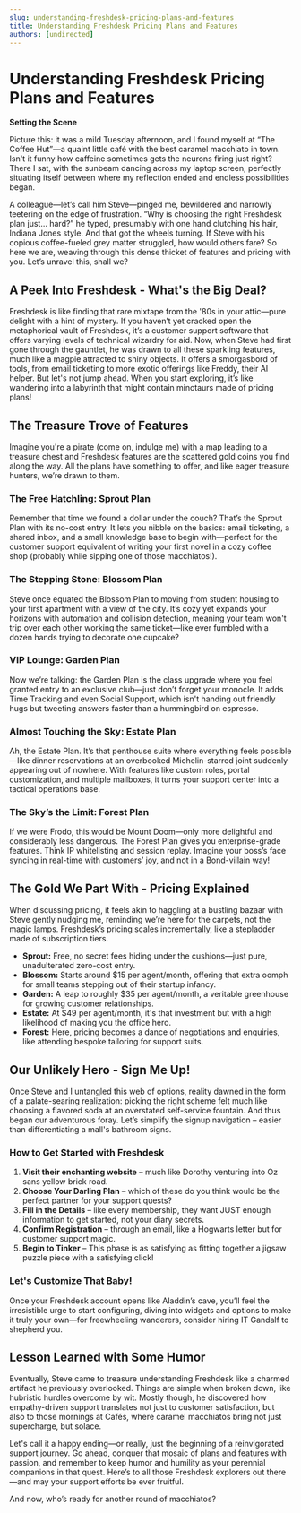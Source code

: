```yaml
---
slug: understanding-freshdesk-pricing-plans-and-features
title: Understanding Freshdesk Pricing Plans and Features
authors: [undirected]
---
```



# Understanding Freshdesk Pricing Plans and Features

**Setting the Scene**

Picture this: it was a mild Tuesday afternoon, and I found myself at “The Coffee Hut”—a quaint little café with the best caramel macchiato in town. Isn't it funny how caffeine sometimes gets the neurons firing just right? There I sat, with the sunbeam dancing across my laptop screen, perfectly situating itself between where my reflection ended and endless possibilities began. 

A colleague—let’s call him Steve—pinged me, bewildered and narrowly teetering on the edge of frustration. “Why is choosing the right Freshdesk plan just... hard?” he typed, presumably with one hand clutching his hair, Indiana Jones style. And that got the wheels turning. If Steve with his copious coffee-fueled grey matter struggled, how would others fare? So here we are, weaving through this dense thicket of features and pricing with you. Let’s unravel this, shall we?

## A Peek Into Freshdesk - What's the Big Deal?

Freshdesk is like finding that rare mixtape from the '80s in your attic—pure delight with a hint of mystery. If you haven’t yet cracked open the metaphorical vault of Freshdesk, it’s a customer support software that offers varying levels of technical wizardry for aid. Now, when Steve had first gone through the gauntlet, he was drawn to all these sparkling features, much like a magpie attracted to shiny objects. It offers a smorgasbord of tools, from email ticketing to more exotic offerings like Freddy, their AI helper. But let's not jump ahead. When you start exploring, it’s like wandering into a labyrinth that might contain minotaurs made of pricing plans!

## The Treasure Trove of Features

Imagine you're a pirate (come on, indulge me) with a map leading to a treasure chest and Freshdesk features are the scattered gold coins you find along the way. All the plans have something to offer, and like eager treasure hunters, we’re drawn to them.

### The Free Hatchling: Sprout Plan

Remember that time we found a dollar under the couch? That’s the Sprout Plan with its no-cost entry. It lets you nibble on the basics: email ticketing, a shared inbox, and a small knowledge base to begin with—perfect for the customer support equivalent of writing your first novel in a cozy coffee shop (probably while sipping one of those macchiatos!).

### The Stepping Stone: Blossom Plan

Steve once equated the Blossom Plan to moving from student housing to your first apartment with a view of the city. It’s cozy yet expands your horizons with automation and collision detection, meaning your team won't trip over each other working the same ticket—like ever fumbled with a dozen hands trying to decorate one cupcake?

### VIP Lounge: Garden Plan

Now we’re talking: the Garden Plan is the class upgrade where you feel granted entry to an exclusive club—just don’t forget your monocle. It adds Time Tracking and even Social Support, which isn't handing out friendly hugs but tweeting answers faster than a hummingbird on espresso.

### Almost Touching the Sky: Estate Plan

Ah, the Estate Plan. It’s that penthouse suite where everything feels possible—like dinner reservations at an overbooked Michelin-starred joint suddenly appearing out of nowhere. With features like custom roles, portal customization, and multiple mailboxes, it turns your support center into a tactical operations base.

### The Sky’s the Limit: Forest Plan

If we were Frodo, this would be Mount Doom—only more delightful and considerably less dangerous. The Forest Plan gives you enterprise-grade features. Think IP whitelisting and session replay. Imagine your boss’s face syncing in real-time with customers’ joy, and not in a Bond-villain way!

## The Gold We Part With - Pricing Explained

When discussing pricing, it feels akin to haggling at a bustling bazaar with Steve gently nudging me, reminding we’re here for the carpets, not the magic lamps. Freshdesk’s pricing scales incrementally, like a stepladder made of subscription tiers.

- **Sprout:** Free, no secret fees hiding under the cushions—just pure, unadulterated zero-cost entry. 
- **Blossom:** Starts around $15 per agent/month, offering that extra oomph for small teams stepping out of their startup infancy.
- **Garden:** A leap to roughly $35 per agent/month, a veritable greenhouse for growing customer relationships.
- **Estate:** At $49 per agent/month, it's that investment but with a high likelihood of making you the office hero.
- **Forest:** Here, pricing becomes a dance of negotiations and enquiries, like attending bespoke tailoring for support suits.

## Our Unlikely Hero - Sign Me Up!

Once Steve and I untangled this web of options, reality dawned in the form of a palate-searing realization: picking the right scheme felt much like choosing a flavored soda at an overstated self-service fountain. And thus began our adventurous foray. Let’s simplify the signup navigation – easier than differentiating a mall's bathroom signs.

### How to Get Started with Freshdesk

1. **Visit their enchanting website** – much like Dorothy venturing into Oz sans yellow brick road.
2. **Choose Your Darling Plan** – which of these do you think would be the perfect partner for your support quests?
3. **Fill in the Details** – like every membership, they want JUST enough information to get started, not your diary secrets.
4. **Confirm Registration** – through an email, like a Hogwarts letter but for customer support magic.
5. **Begin to Tinker** – This phase is as satisfying as fitting together a jigsaw puzzle piece with a satisfying click!

### Let's Customize That Baby!

Once your Freshdesk account opens like Aladdin’s cave, you’ll feel the irresistible urge to start configuring, diving into widgets and options to make it truly your own—for freewheeling wanderers, consider hiring IT Gandalf to shepherd you.

## Lesson Learned with Some Humor

Eventually, Steve came to treasure understanding Freshdesk like a charmed artifact he previously overlooked. Things are simple when broken down, like hubristic hurdles overcome by wit. Mostly though, he discovered how empathy-driven support translates not just to customer satisfaction, but also to those mornings at Cafés, where caramel macchiatos bring not just supercharge, but solace.

Let's call it a happy ending—or really, just the beginning of a reinvigorated support journey. Go ahead, conquer that mosaic of plans and features with passion, and remember to keep humor and humility as your perennial companions in that quest. Here’s to all those Freshdesk explorers out there—and may your support efforts be ever fruitful.

And now, who’s ready for another round of macchiatos?